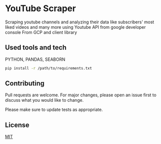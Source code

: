 # YouTube Scraper
Scraping youtube channels and analyzing their data like subscribers' most liked videos and many more using Youtube API from google developer console From GCP and client library


## Used tools and tech

PYTHON,
PANDAS,
SEABORN

```bash
pip install -r /path/to/requirements.txt
```



## Contributing
Pull requests are welcome. For major changes, please open an issue first to discuss what you would like to change.

Please make sure to update tests as appropriate.

## License
[MIT](https://choosealicense.com/licenses/mit/)
